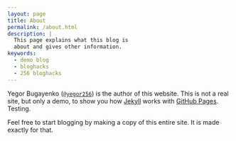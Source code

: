 ```yaml
---
layout: page
title: About
permalink: /about.html
description: |
  This page explains what this blog is
  about and gives other information.
keywords:
  - demo blog
  - bloghacks
  - 256 bloghacks
---
```


Yegor Bugayenko ([`@yegor256`](https://github.com/yegor256)) is the author of this
website. This is not a real site, but only a demo, to
show you how [Jekyll](https://jekyllrb.com/) works
with [GitHub Pages](https://pages.github.com/).
Testing.

Feel free to start blogging by making a copy of this entire
site. It is made exactly for that.
